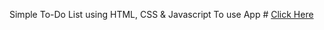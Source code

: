 Simple To-Do List using HTML, CSS & Javascript
To use App # [Click Here](https://17ofaries.github.io/Simple-To-Do-List/)
